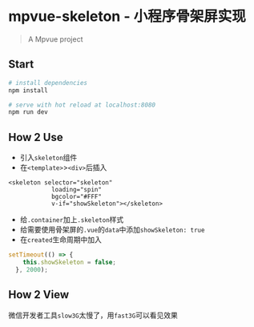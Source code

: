 # mpvue-skeleton - 小程序骨架屏实现

> A Mpvue project

## Start

```bash
# install dependencies
npm install

# serve with hot reload at localhost:8080
npm run dev
```

## How 2 Use

  - 引入`skeleton`组件
  - 在`<template>`>`<div>`后插入

  ```vue
  <skeleton selector="skeleton"
              loading="spin"
              bgcolor="#FFF"
              v-if="showSkeleton"></skeleton>
  ```

  - 给`.container`加上`.skeleton`样式
  - 给需要使用骨架屏的`.vue`的`data`中添加`showSkeleton: true`
  - 在`created`生命周期中加入
  ```js
  setTimeout(() => {
      this.showSkeleton = false;
    }, 2000);
  ```
  
## How 2 View

微信开发者工具`slow3G`太慢了，用`fast3G`可以看见效果
